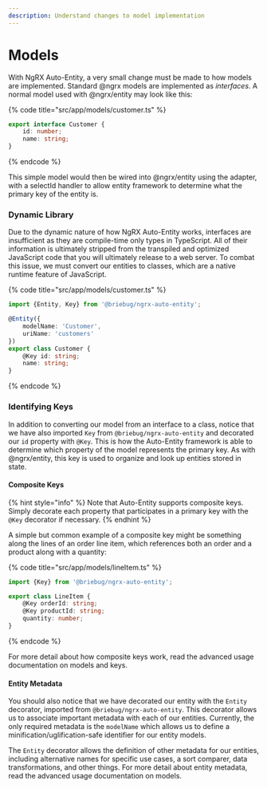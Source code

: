 ```yaml
---
description: Understand changes to model implementation
---
```


# Models

With NgRX Auto-Entity, a very small change must be made to how models are implemented. Standard @ngrx models are implemented as _interfaces_. A normal model used with @ngrx/entity may look like this:

{% code title="src/app/models/customer.ts" %}
```typescript
export interface Customer {
    id: number;
    name: string;
}
```
{% endcode %}

This simple model would then be wired into @ngrx/entity using the adapter, with a selectId handler to allow entity framework to determine what the primary key of the entity is. 

### Dynamic Library

Due to the dynamic nature of how NgRX Auto-Entity works, interfaces are insufficient as they are compile-time only types in TypeScript. All of their information is ultimately stripped from the transpiled and optimized JavaScript code that you will ultimately release to a web server. To combat this issue, we must convert our entities to classes, which are a native runtime feature of JavaScript.

{% code title="src/app/models/customer.ts" %}
```typescript
import {Entity, Key} from '@briebug/ngrx-auto-entity';

@Entity({
    modelName: 'Customer',
    uriName: 'customers'
})
export class Customer {
    @Key id: string;
    name: string;
}
```
{% endcode %}

### Identifying Keys

In addition to converting our model from an interface to a class, notice that we have also imported `Key` from `@briebug/ngrx-auto-entity` and decorated our `id` property with `@Key`. This is how the Auto-Entity framework is able to determine which property of the model represents the primary key. As with @ngrx/entity, this key is used to organize and look up entities stored in state. 

#### Composite Keys

{% hint style="info" %}
Note that Auto-Entity supports composite keys. Simply decorate each property that participates in a primary key with the `@Key` decorator if necessary.
{% endhint %}

A simple but common example of a composite key might be something along the lines of an order line item, which references both an order and a product along with a quantity:

{% code title="src/app/models/lineItem.ts" %}
```typescript
import {Key} from '@briebug/ngrx-auto-entity';

export class LineItem {
    @Key orderId: string;
    @Key productId: string;
    quantity: number;
}
```
{% endcode %}

For more detail about how composite keys work, read the advanced usage documentation on models and keys.  


#### Entity Metadata

You should also notice that we have decorated our entity with the `Entity` decorator, imported from `@briebug/ngrx-auto-entity`. This decorator allows us to associate important metadata with each of our entities. Currently, the only required metadata is the `modelName` which allows us to define a minification/uglification-safe identifier for our entity models. 

The `Entity` decorator allows the definition of other metadata for our entities, including alternative names for specific use cases, a sort comparer, data transformations, and other things. For more detail about entity metadata, read the advanced usage documentation on models.


